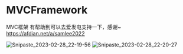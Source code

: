 # MVCFramework
MVC框架
有帮助到可以去爱发电支持一下，感谢~
https://afdian.net/a/samlee2022

![Snipaste_2023-02-28_22-19-56](https://user-images.githubusercontent.com/58284040/221882356-3163aab6-2995-4aa9-9f72-9763ef6edde7.jpg)
![Snipaste_2023-02-28_22-20-27](https://user-images.githubusercontent.com/58284040/221882368-7c1f9462-0c4d-4930-afbe-672adc15cf6c.jpg)
